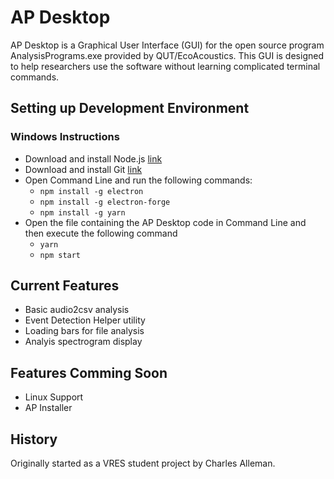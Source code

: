 # AP Desktop

AP Desktop is a Graphical User Interface (GUI) for the open source program AnalysisPrograms.exe provided by QUT/EcoAcoustics. This GUI is designed to help researchers use the software without learning complicated terminal commands.

## Setting up Development Environment

### Windows Instructions

- Download and install Node.js [link](https://nodejs.org/en/download/)
- Download and install Git [link](https://git-scm.com/download/win)
- Open Command Line and run the following commands:
  - `npm install -g electron`
  - `npm install -g electron-forge`
  - `npm install -g yarn`
- Open the file containing the AP Desktop code in Command Line and then execute the following command
  - `yarn`
  - `npm start`

## Current Features

- Basic audio2csv analysis
- Event Detection Helper utility
- Loading bars for file analysis
- Analyis spectrogram display

## Features Comming Soon

- Linux Support
- AP Installer

## History

Originally started as a VRES student project by Charles Alleman.
